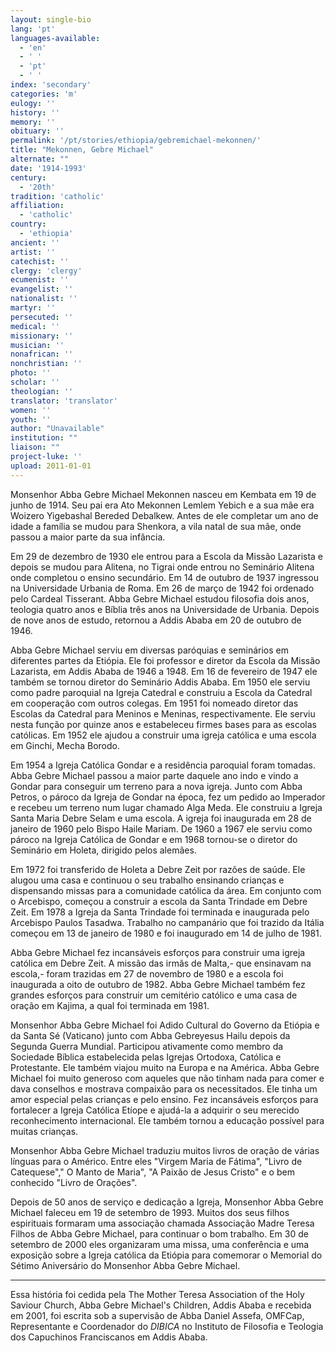 ```yaml
---
layout: single-bio
lang: 'pt'
languages-available:
  - 'en'
  - ' '
  - 'pt'
  - ' '
index: 'secondary'
categories: 'm'
eulogy: ''
history: ''
memory: ''
obituary: ''
permalink: '/pt/stories/ethiopia/gebremichael-mekonnen/'
title: "Mekonnen, Gebre Michael"
alternate: ""
date: '1914-1993'
century:
  - '20th'
tradition: 'catholic'
affiliation:
  - 'catholic'
country:
  - 'ethiopia'
ancient: ''
artist: ''
catechist: ''
clergy: 'clergy'
ecumenist: ''
evangelist: ''
nationalist: ''
martyr: ''
persecuted: ''
medical: ''
missionary: ''
musician: ''
nonafrican: ''
nonchristian: ''
photo: ''
scholar: ''
theologian: ''
translator: 'translator'
women: ''
youth: ''
author: "Unavailable"
institution: ""
liaison: ""
project-luke: ''
upload: 2011-01-01
---
```




Monsenhor Abba Gebre Michael Mekonnen nasceu em Kembata em 19 de junho de 1914. Seu pai era Ato Mekonnen Lemlem Yebich e a sua mãe era Woizero Yigebashal Bereded Debalkew. Antes de ele completar um ano de idade a família se mudou para Shenkora, a vila natal de sua mãe, onde passou a maior parte da sua infância.

Em 29 de dezembro de 1930 ele entrou para a Escola da Missão Lazarista e depois se mudou para Alitena, no Tigrai onde entrou no Seminário Alitena onde completou o ensino secundário. Em 14 de outubro de 1937 ingressou na Universidade Urbania de Roma. Em 26 de março de 1942 foi ordenado pelo Cardeal Tisserant. Abba Gebre Michael estudou filosofia dois anos, teologia quatro anos e Bíblia três anos na Universidade de Urbania. Depois de nove anos de estudo, retornou a Addis Ababa em 20 de outubro de 1946.

Abba Gebre Michael serviu em diversas paróquias e seminários em diferentes partes da Etiópia. Ele foi professor e diretor da Escola da Missão Lazarista, em Addis Ababa de 1946 a 1948. Em 16 de fevereiro de 1947 ele também se tornou diretor do Seminário Addis Ababa. Em 1950 ele serviu como padre paroquial na Igreja Catedral e construiu a Escola da Catedral em cooperação com outros colegas. Em 1951 foi nomeado diretor das Escolas da Catedral para Meninos e Meninas, respectivamente. Ele serviu nesta função por quinze anos e estabeleceu firmes bases para as escolas católicas. Em 1952 ele ajudou a construir uma igreja católica e uma escola em Ginchi, Mecha Borodo.

Em 1954 a Igreja Católica Gondar e a residência paroquial foram tomadas. Abba Gebre Michael passou a maior parte daquele ano indo e vindo a Gondar para conseguir um terreno para a nova igreja. Junto com Abba Petros, o pároco da Igreja de Gondar na época, fez um pedido ao Imperador e recebeu um terreno num lugar chamado Alga Meda. Ele construiu a Igreja Santa Maria Debre Selam e uma escola. A igreja foi inaugurada em 28 de janeiro de 1960 pelo Bispo Haile Mariam. De 1960 a 1967 ele serviu como pároco na Igreja Católica de Gondar e em 1968 tornou-se o diretor do Seminário em Holeta, dirigido pelos alemães.

Em 1972 foi transferido de Holeta a Debre Zeit por razões de saúde. Ele alugou uma casa e continuou o seu trabalho ensinando crianças e dispensando missas para a comunidade católica da área. Em conjunto com o Arcebispo, começou a construir a escola da Santa Trindade em Debre Zeit. Em 1978 a Igreja da Santa Trindade foi terminada e inaugurada pelo Arcebispo Paulos Tasadwa. Trabalho no campanário que foi trazido da Itália começou em 13 de janeiro de 1980 e foi inaugurado em 14 de julho de 1981.

Abba Gebre Michael fez incansáveis esforços para construir uma igreja católica em Debre Zeit. A missão das irmãs de Malta,- que ensinavam na escola,- foram trazidas em 27 de novembro de 1980 e a escola foi inaugurada a oito de outubro de 1982. Abba Gebre Michael também fez grandes esforços para construir um cemitério católico e uma casa de oração em Kajima, a qual foi terminada em 1981.

Monsenhor Abba Gebre Michael foi Adido Cultural do Governo da Etiópia e da Santa Sé (Vaticano) junto com Abba Gebreyesus Hailu depois da Segunda Guerra Mundial. Participou ativamente como membro da Sociedade Bíblica estabelecida pelas Igrejas Ortodoxa, Católica e Protestante. Ele também viajou muito na Europa e na América. Abba Gebre Michael foi muito generoso com aqueles que não tinham nada para comer e dava conselhos e mostrava compaixão para os necessitados. Ele tinha um amor especial pelas crianças e pelo ensino. Fez incansáveis esforços para fortalecer a Igreja Católica Etíope e ajudá-la a adquirir o seu merecido reconhecimento internacional. Ele também tornou a educação possível para muitas crianças.

Monsenhor Abba Gebre Michael traduziu muitos livros de oração de várias línguas para o Américo. Entre eles "Virgem Maria de Fátima", "Livro de Catequese"," O Manto de Maria", "A Paixão de Jesus Cristo" e o bem conhecido "Livro de Orações".

Depois de 50 anos de serviço e dedicação a Igreja, Monsenhor Abba Gebre Michael faleceu em 19 de setembro de 1993. Muitos dos seus filhos espirituais formaram uma associação chamada Associação Madre Teresa Filhos de Abba Gebre Michael, para continuar o bom trabalho. Em 30 de setembro de 2000 eles organizaram uma missa, uma conferência e uma exposição sobre a Igreja católica da Etiópia para comemorar o Memorial do Sétimo Aniversário do Monsenhor Abba Gebre Michael.



---

Essa história foi cedida pela The Mother Teresa Association of the Holy Saviour Church, Abba Gebre Michael's Children, Addis Ababa e recebida em 2001, foi escrita sob a supervisão de Abba Daniel Assefa, OMFCap, Representante e Coordenador do *DIBICA* no Instituto de Filosofia e Teologia dos Capuchinos Franciscanos em Addis Ababa.
